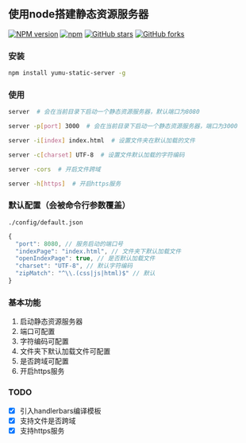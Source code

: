 ## 使用node搭建静态资源服务器

[![NPM version](https://img.shields.io/npm/v/yumu-static-server.svg?style=flat)](https://npmjs.org/package/yumu)
[![npm](https://img.shields.io/npm/dt/yumu-static-server.svg)](https://npmjs.org/package/yumu)
[![GitHub stars](https://img.shields.io/github/stars/dushao103500/static-server.svg?style=social&label=Star)](https://github.com/dushao103500/static-server)
[![GitHub forks](https://img.shields.io/github/forks/dushao103500/static-server.svg?style=social&label=Fork)](https://github.com/dushao103500/static-server)

### 安装

```bash
npm install yumu-static-server -g
```

### 使用

```bash
server  # 会在当前目录下启动一个静态资源服务器，默认端口为8080

server -p[port] 3000  # 会在当前目录下启动一个静态资源服务器，端口为3000

server -i[index] index.html  # 设置文件夹在默认加载的文件

server -c[charset] UTF-8  # 设置文件默认加载的字符编码

server -cors  # 开启文件跨域

server -h[https]  # 开启https服务
```

### 默认配置（会被命令行参数覆盖）

`./config/default.json`

```javascript
{
  "port": 8080, // 服务启动的端口号
  "indexPage": "index.html", // 文件夹下默认加载文件
  "openIndexPage": true, // 是否默认加载文件
  "charset": "UTF-8", // 默认字符编码
  "zipMatch": "^\\.(css|js|html)$" // 默认
}
```

### 基本功能

1. 启动静态资源服务器
2. 端口可配置
3. 字符编码可配置
4. 文件夹下默认加载文件可配置
5. 是否跨域可配置
5. 开启https服务

### TODO

- [x] 引入handlerbars编译模板
- [x] 支持文件是否跨域
- [x] 支持https服务
